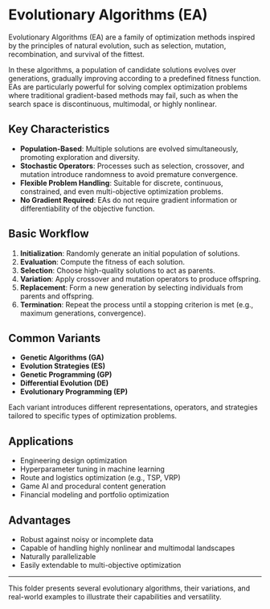 # Evolutionary Algorithms (EA)

Evolutionary Algorithms (EA) are a family of optimization methods inspired by the principles of natural evolution, such as selection, mutation, recombination, and survival of the fittest.

In these algorithms, a population of candidate solutions evolves over generations, gradually improving according to a predefined fitness function. EAs are particularly powerful for solving complex optimization problems where traditional gradient-based methods may fail, such as when the search space is discontinuous, multimodal, or highly nonlinear.

## Key Characteristics

- **Population-Based**: Multiple solutions are evolved simultaneously, promoting exploration and diversity.
- **Stochastic Operators**: Processes such as selection, crossover, and mutation introduce randomness to avoid premature convergence.
- **Flexible Problem Handling**: Suitable for discrete, continuous, constrained, and even multi-objective optimization problems.
- **No Gradient Required**: EAs do not require gradient information or differentiability of the objective function.

## Basic Workflow

1. **Initialization**: Randomly generate an initial population of solutions.
2. **Evaluation**: Compute the fitness of each solution.
3. **Selection**: Choose high-quality solutions to act as parents.
4. **Variation**: Apply crossover and mutation operators to produce offspring.
5. **Replacement**: Form a new generation by selecting individuals from parents and offspring.
6. **Termination**: Repeat the process until a stopping criterion is met (e.g., maximum generations, convergence).

## Common Variants

- **Genetic Algorithms (GA)**
- **Evolution Strategies (ES)**
- **Genetic Programming (GP)**
- **Differential Evolution (DE)**
- **Evolutionary Programming (EP)**

Each variant introduces different representations, operators, and strategies tailored to specific types of optimization problems.

## Applications

- Engineering design optimization
- Hyperparameter tuning in machine learning
- Route and logistics optimization (e.g., TSP, VRP)
- Game AI and procedural content generation
- Financial modeling and portfolio optimization

## Advantages

- Robust against noisy or incomplete data
- Capable of handling highly nonlinear and multimodal landscapes
- Naturally parallelizable
- Easily extendable to multi-objective optimization

---

This folder presents several evolutionary algorithms, their variations, and real-world examples to illustrate their capabilities and versatility.
